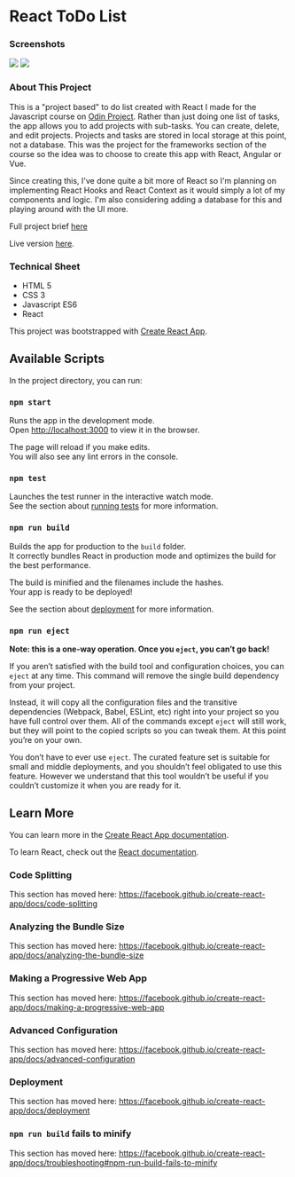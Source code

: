 # React ToDo List

<h3>Screenshots</h3>
<img src="project.gif">
<img src="tasks.gif">

<h3>About This Project</h3>
<p>This is a "project based" to do list created with React I made for the Javascript course on <a href="https://www.theodinproject.com/">Odin Project</a>. Rather than just doing one list of tasks, the app allows you to add projects with sub-tasks. You can create, delete, and edit projects. Projects and tasks are stored in local storage at this point, not a database. This was the project for the frameworks section of the course so the idea was to choose to create this app with React, Angular or Vue. 
</p>
<p>Since creating this, I've done quite a bit more of React so I'm planning on implementing React Hooks and React Context as it would simply a lot of my components and logic. I'm also considering adding a database for this and playing around with the UI more.
<p>Full project brief <a href="https://www.theodinproject.com/courses/javascript/lessons/frameworks">here</a></p>
<p>Live version <a href="https://mickywagner.github.io/react-todo/">here</a>.</p>


<h3>Technical Sheet</h3>

<ul>
  <li>HTML 5</li>
  <li>CSS 3</li>
  <li>Javascript ES6</li>
  <li>React</li>
</ul>



This project was bootstrapped with [Create React App](https://github.com/facebook/create-react-app).

## Available Scripts

In the project directory, you can run:

### `npm start`

Runs the app in the development mode.<br />
Open [http://localhost:3000](http://localhost:3000) to view it in the browser.

The page will reload if you make edits.<br />
You will also see any lint errors in the console.

### `npm test`

Launches the test runner in the interactive watch mode.<br />
See the section about [running tests](https://facebook.github.io/create-react-app/docs/running-tests) for more information.

### `npm run build`

Builds the app for production to the `build` folder.<br />
It correctly bundles React in production mode and optimizes the build for the best performance.

The build is minified and the filenames include the hashes.<br />
Your app is ready to be deployed!

See the section about [deployment](https://facebook.github.io/create-react-app/docs/deployment) for more information.

### `npm run eject`

**Note: this is a one-way operation. Once you `eject`, you can’t go back!**

If you aren’t satisfied with the build tool and configuration choices, you can `eject` at any time. This command will remove the single build dependency from your project.

Instead, it will copy all the configuration files and the transitive dependencies (Webpack, Babel, ESLint, etc) right into your project so you have full control over them. All of the commands except `eject` will still work, but they will point to the copied scripts so you can tweak them. At this point you’re on your own.

You don’t have to ever use `eject`. The curated feature set is suitable for small and middle deployments, and you shouldn’t feel obligated to use this feature. However we understand that this tool wouldn’t be useful if you couldn’t customize it when you are ready for it.

## Learn More

You can learn more in the [Create React App documentation](https://facebook.github.io/create-react-app/docs/getting-started).

To learn React, check out the [React documentation](https://reactjs.org/).

### Code Splitting

This section has moved here: https://facebook.github.io/create-react-app/docs/code-splitting

### Analyzing the Bundle Size

This section has moved here: https://facebook.github.io/create-react-app/docs/analyzing-the-bundle-size

### Making a Progressive Web App

This section has moved here: https://facebook.github.io/create-react-app/docs/making-a-progressive-web-app

### Advanced Configuration

This section has moved here: https://facebook.github.io/create-react-app/docs/advanced-configuration

### Deployment

This section has moved here: https://facebook.github.io/create-react-app/docs/deployment

### `npm run build` fails to minify

This section has moved here: https://facebook.github.io/create-react-app/docs/troubleshooting#npm-run-build-fails-to-minify
